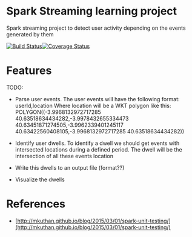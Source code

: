 # Spark Streaming learning project 

Spark streaming project to detect user activity depending on the events generated by them

[![Build Status](https://travis-ci.org/ardlema/big-brother.svg?branch=master)](https://travis-ci.org/ardlema/big-brother)[![Coverage Status](https://coveralls.io/repos/ardlema/big-brother/badge.svg)](https://coveralls.io/r/ardlema/big-brother)

Features
========

TODO:

  * Parse user events. The user events will have the following format:
     userId,location
    Where location will be a WKT polygon like this: POLYGON((-3.9968132972717285 40.63518634434282,-3.9978432655334473 40.63451871274505,-3.9962339401245117 40.63422560408105,-3.9968132972717285 40.63518634434282))

  * Identify user dwells. To identify a dwell we should get events with intersected locations during a defined period. The dwell will be the intersection of all these events location

  * Write this dwells to an output file (format??)

  * Visualize the dwells

References
==========

* [http://mkuthan.github.io/blog/2015/03/01/spark-unit-testing/](http://mkuthan.github.io/blog/2015/03/01/spark-unit-testing/)
